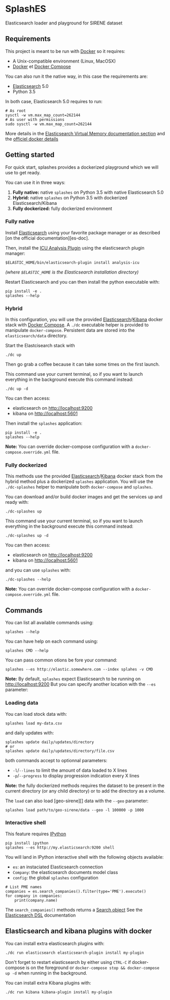# SplashES

Elasticsearch loader and playground for SIRENE dataset

## Requirements

This project is meant to be run with [Docker][] so it requires:

- A Unix-compatible environment (Linux, MacOSX)
- [Docker][] et [Docker Compose][]

You can also run it the native way, in this case the requirements are:

- [Elasticsearch][] 5.0
- Python 3.5

In both case, Elasticsearch 5.0 requires to run:

```shell
# As root
sysctl -w vm.max_map_count=262144
# As user with permissions
sudo sysctl -w vm.max_map_count=262144
```

More details in the [Elasticsearch Virtual Memory documentation section][es-vm-doc]
and the [officiel docker details][es-docker-vm-doc]


## Getting started

For quick start, splashes provides a dockerized playground which
we will use to get ready.

You can use it in three ways:

1. **Fully native:** native `splashes` on Python 3.5 with native Elasticsearch 5.0
2. **Hybrid:** native `splashes` on Python 3.5 with dockerized Elasticsearch/Kibana
3. **Fully dockerized:** fully dockerized environment

### Fully native

Install [Elasticsearch][] using your favorite package manager or
as described [on the official documentation][es-doc].

Then, install the [ICU Analysis Plugin][] using the elasticsearch plugin manager:

```
$ELASTIC_HOME/bin/elasticsearch-plugin install analysis-icu
```
*(where `$ELASTIC_HOME` is the Elasticsearch installation directory)*

Restart Elasticsearch and you can then install the python executable with:

```shell
pip install -e .
splashes --help
```

### Hybrid

In this configuration, you will use the provided [Elasticsearch][]/[Kibana][] docker stack
with [Docker Compose][].
A `./dc` executable helper is provided to manipulate `docker-compose`.
Persistent data are stored into the `elasticsearch/data` directory.

Start the Elastcisearch stack with
```shell
./dc up
```
Then go grab a coffee because it can take some times on the first launch.

This command use your current terminal, so if you want to launch everything in the background
execute this command instead:

```shell
./dc up -d
```

You can then access:

- elasticsearch on <http://localhost:9200>
- kibana on <http://localhost:5601>

Then install the `splashes` application:

```shell
pip install -e .
splashes --help
```

**Note:** You can override docker-compose configuration with a `docker-compose.override.yml` file.

### Fully dockerized

This methods use the provided [Elasticsearch][]/[Kibana][] docker stack from the hybrid method
plus a dockerized `splashes` application.
You will use the `./dc-splashes` helper to manipulate both `docker-compose` and `splashes`.

You can download and/or build docker images and get the services up and ready with:

```shell
./dc-splashes up
```

This command use your current terminal, so if you want to launch everything in the background
execute this command instead:

```shell
./dc-splashes up -d
```

You can then access:

- elasticsearch on <http://localhost:9200>
- kibana on <http://localhost:5601>

and you can use `splashes` with:

```shell
./dc-splashes --help
```

**Note:** You can override docker-compose configuration with a `docker-compose.override.yml` file.


## Commands

You can list all available commands using:

```shell
splashes --help
```

You can have help on each command using:

```shell
splashes CMD --help
```

You can pass common otions be fore your command:

```shell
splashes --es http://elastic.somewhere.com --index splahes -v CMD
```

**Note:** By default, `splashes` expect Elasticsearch to be running on <http://localhost:9200>
But you can specify another location with the `--es` parameter:


### Loading data

You can load stock data with:

```shell
splashes load my-data.csv
```

and daily updates with:

```shell
splashes update daily/updates/directory
# or
splashes update daily/updates/directory/file.csv
```

both commands accept to optionnal parameters:

* `-l`/`--lines` to limit the amount of data loaded to X lines
* `-p`/`--progress` to display progression indication every X lines

**Note:** the fully dockerized methods requires the dataset to be present in the current directory
(or any child directory) or to add the directory as a volume.

The `load` can also load [geo-sirene][] data with the `--geo` parameter:

```shell
splashes load path/to/geo-sirene/data --geo -l 100000 -p 1000
```

### Interactive shell

This feature requires [IPython][]

```shell
pip install ipython
splashes --es http://my.elasticsearch:9200 shell
```

You will land in IPython interactive shell with the following objects available:

* `es`: an instaciated Elasticsearch connection
* `Company`: the elasticsearch documents model class
* `config`: the global `splashes` configuration

```IPython
# List PME names
companies = es.search_companies().filter(type='PME').execute()
for company in companies:
    print(company.name)
```

The `search_companies()` methods returns a [Search object][]
See the [Elasticsearch DSL][] documentation


## Elasticsearch and kibana plugins with docker

You can install extra elasticsearch plugins with:

```shell
./dc run elasticsearch elasticsearch-plugin install my-plugin
```

Don't forget to restart elasticsearch by either using `CTRL-C` if docker-compose is on the foreground
or `docker-compose stop && docker-compose up -d` when running in the background.

You can install extra Kibana plugins with:

```shell
./dc run kibana kibana-plugin install my-plugin
```

[Docker]: https://www.docker.com/
[Docker Compose]: https://docs.docker.com/compose/
[Elasticsearch]: https://www.elastic.co/products/elasticsearch
[Kibana]: https://www.elastic.co/products/kibana
[es-vm-doc]: https://www.elastic.co/guide/en/elasticsearch/reference/5.0/vm-max-map-count.html
[es-docker-vm-doc]: https://github.com/elastic/elasticsearch-docker#user-content-host-prerequisites
[es-install]: https://www.elastic.co/guide/en/elasticsearch/reference/5.0/install-elasticsearch.html
[ICU Analysis Plugin]: https://www.elastic.co/guide/en/elasticsearch/plugins/current/analysis-icu.html
[IPython]: https://ipython.org/
[Elasticsearch DSL]: https://elasticsearch-dsl.readthedocs.io/en/latest/search_dsl.html
[Search object]: https://elasticsearch-dsl.readthedocs.io/en/latest/search_dsl.html#the-search-object

